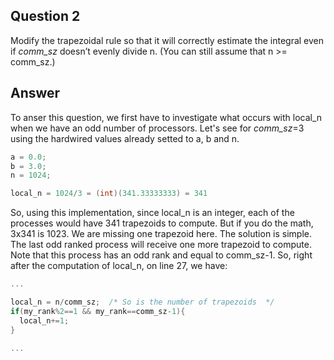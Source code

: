 Question 2
----------
Modify the trapezoidal rule so that it will correctly estimate the integral even if *comm_sz* doesn’t evenly divide n.
(You can still assume that n >= comm_sz.)

Answer
---
To anser this question, we first have to investigate what occurs with local_n when we have an odd number of processors. Let's see for *comm_sz*=3 using the hardwired
values already setted to a, b and n.

```cpp
a = 0.0;
b = 3.0;
n = 1024;

local_n = 1024/3 = (int)(341.33333333) = 341
```

So, using this implementation, since local_n is an integer, each of the processes would have 341 trapezoids to compute. But if you do the math, 3x341 is 1023. We are
missing one trapezoid here. The solution is simple. The last odd ranked process will receive one more trapezoid to compute. Note that this process has an odd rank and equal
to comm_sz-1. So, right after the computation of local_n, on line 27, we have:

```cpp
...

local_n = n/comm_sz;  /* So is the number of trapezoids  */
if(my_rank%2==1 && my_rank==comm_sz-1){
  local_n+=1;
}

...

```
